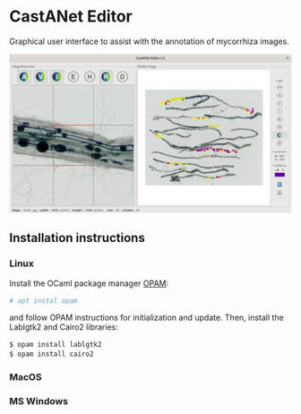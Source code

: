# CastANet Editor

Graphical user interface to assist with the annotation of mycorrhiza images.

![](doc/castanet-editor.png)

## Installation instructions

### Linux

Install the OCaml package manager [OPAM](https://opam.ocaml.org/):

```bash
# apt instal opam
```

and follow OPAM instructions for initialization and update.
Then, install the Lablgtk2 and Cairo2 libraries:

```bash
$ opam install lablgtk2
$ opam install cairo2
```

### MacOS


### MS Windows


